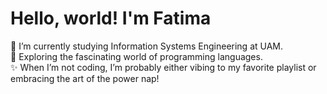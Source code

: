 # Hello, world! I'm Fatima
🎀 I’m currently studying Information Systems Engineering at UAM.<br>🌱 Exploring the fascinating world of programming languages.<br> ✨ When I’m not coding, I’m probably either vibing to my favorite playlist or embracing the art of the power nap!


